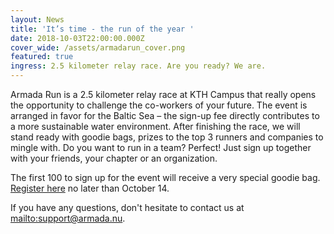 ```yaml
---
layout: News
title: 'It’s time - the run of the year '
date: 2018-10-03T22:00:00.000Z
cover_wide: /assets/armadarun_cover.png
featured: true
ingress: 2.5 kilometer relay race. Are you ready? We are.
---
```

Armada Run is a 2.5 kilometer relay race at KTH Campus that really opens the opportunity to challenge the co-workers of your future. The event is arranged in favor for the Baltic Sea – the sign-up fee directly contributes to a more sustainable water environment. After finishing the race, we will stand ready with goodie bags, prizes to the top 3 runners and companies to mingle with. Do you want to run in a team? Perfect! Just sign up together with your friends, your chapter or an organization.

The first 100 to sign up for the event will receive a very special goodie bag. [Register here](https://ais.armada.nu/fairs/2018/events/1/signup) no later than October 14.

If you have any questions, don't hesitate to contact us at <mailto:support@armada.nu>.
